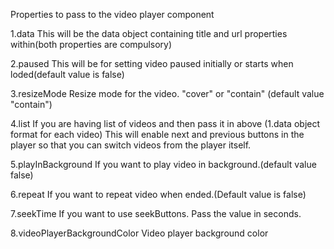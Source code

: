 Properties to pass to the video player component

1.data
This will be the data object containing title and url properties within(both properties are compulsory)

2.paused
This will be for setting video paused initially or starts when loded(default value is false)

3.resizeMode
Resize mode for the video. "cover" or "contain" (default value "contain")

4.list
If you are having list of videos and then pass it in above (1.data object format for each video) This will enable next and previous buttons in the player so that you can switch videos from the player itself.

5.playInBackground
If you want to play video in background.(default value false)

6.repeat
If you want to repeat video when ended.(Default value is false)

7.seekTime
If you want to use seekButtons. Pass the value in seconds.

8.videoPlayerBackgroundColor
Video player background color
